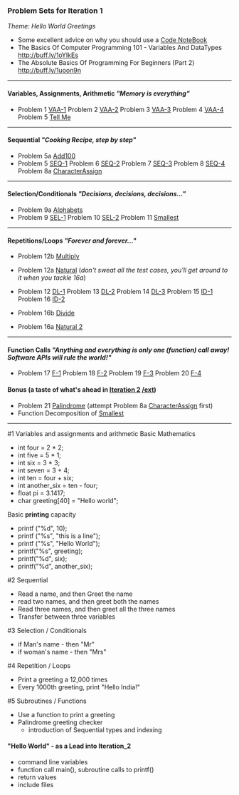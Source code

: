 ### Problem Sets for Iteration 1
_Theme: Hello World Greetings_
- Some excellent advice on why you should use a [Code NoteBook](docs/Java%20Rockstar.md)
- The Basics Of Computer Programming 101 - Variables And DataTypes http://buff.ly/1oYIkEs
- The Absolute Basics Of Programming For Beginners (Part 2) http://buff.ly/1uoon9n

---
#### Variables, Assignments, Arithmetic _"Memory is everything"_

- Problem 1 [VAA-1](https://cloudcoder.kgisl.com/cloudcoder/#exercise?c=26,p=940)
  Problem 2  [VAA-2](https://cloudcoder.kgisl.com/cloudcoder/#exercise?c=26,p=941) 
  Problem 3 [VAA-3](https://cloudcoder.kgisl.com/cloudcoder/#exercise?c=26,p=943) 
  Problem 4 [VAA-4](https://cloudcoder.kgisl.com/cloudcoder/#exercise?c=26,p=942)
  Problem 5 [Tell Me](https://cloudcoder.kgisl.com/cloudcoder/#exercise?c=26,p=962)

---
#### Sequential _"Cooking Recipe, step by step"_
- Problem 5a [Add100](https://cloudcoder.kgisl.com/cloudcoder/#exercise?c=28,p=1093)
- Problem 5 [SEQ-1](https://cloudcoder.kgisl.com/cloudcoder/#exercise?c=26,p=944) 
  Problem 6 [SEQ-2](https://cloudcoder.kgisl.com/cloudcoder/#exercise?c=26,p=945) 
  Problem 7 [SEQ-3](https://cloudcoder.kgisl.com/cloudcoder/#exercise?c=26,p=946) 
  Problem 8 [SEQ-4](https://cloudcoder.kgisl.com/cloudcoder/#exercise?c=26,p=947)
  Problem 8a [CharacterAssign](https://cloudcoder.kgisl.com/cloudcoder/#exercise?c=26,p=1007)

---
#### Selection/Conditionals _"Decisions, decisions, decisions..."_
- Problem 9a [Alphabets](https://cloudcoder.kgisl.com/cloudcoder/#exercise?c=26,p=1096)
- Problem 9 [SEL-1](https://cloudcoder.kgisl.com/cloudcoder/#exercise?c=27,p=949) 
  Problem 10 [SEL-2](https://cloudcoder.kgisl.com/cloudcoder/#exercise?c=27,p=948) 
  Problem 11 [Smallest](https://cloudcoder.kgisl.com/cloudcoder/#exercise?c=27,p=888) 

---
#### Repetitions/Loops _"Forever and forever..."_
- Problem 12b [Multiply](https://cloudcoder.kgisl.com/cloudcoder/#exercise?c=28,p=1094)
- Problem 12a [Natural](https://cloudcoder.kgisl.com/cloudcoder/#exercise?c=28,p=909) 
  (_don't sweat all the test cases, you'll get around to it when you tackle 16a_)
  
- Problem 12 [DL-1](https://cloudcoder.kgisl.com/cloudcoder/#exercise?c=28,p=950) 
  Problem 13 [DL-2](https://cloudcoder.kgisl.com/cloudcoder/#exercise?c=28,p=951) 
  Problem 14 [DL-3](https://cloudcoder.kgisl.com/cloudcoder/#exercise?c=28,p=952) 
  Problem 15 [ID-1](https://cloudcoder.kgisl.com/cloudcoder/#exercise?c=28,p=953) 
  Problem 16 [ID-2](https://cloudcoder.kgisl.com/cloudcoder/#exercise?c=28,p=954) 
- Problem 16b [Divide](https://cloudcoder.kgisl.com/cloudcoder/#exercise?c=28,p=1095)
- Problem 16a [Natural 2](https://cloudcoder.kgisl.com/cloudcoder/#exercise?c=28,p=961)

---
#### Function Calls _"Anything and everything is only one (function) call away! Software APIs will rule the world!"_
- Problem 17 [F-1](https://cloudcoder.kgisl.com/cloudcoder/#exercise?c=30,p=956) 
  Problem 18 [F-2](https://cloudcoder.kgisl.com/cloudcoder/#exercise?c=30,p=955)
  Problem 19 [F-3](https://cloudcoder.kgisl.com/cloudcoder/#exercise?c=30,p=958)
  Problem 20 [F-4](https://cloudcoder.kgisl.com/cloudcoder/#exercise?c=30,p=959)

#### Bonus (a taste of what's ahead in [Iteration 2](pset2.md) [ /ext](http://goo.gl/QJ5QUi))
- Problem 21 [Palindrome](https://cloudcoder.kgisl.com/cloudcoder/#exercise?c=29,p=960)
  (attempt   Problem 8a [CharacterAssign](https://cloudcoder.kgisl.com/cloudcoder/#exercise?c=26,p=1007) first)
- Function Decomposition of [Smallest](https://cloudcoder.kgisl.com/cloudcoder/#edit?c=30,p=1079)

---

#1 Variables and assignments and arithmetic
Basic Mathematics 
- int four = 2 * 2;
- int five =  5 * 1;
- int six = 3 * 3;
- int seven = 3 + 4;
- int ten = four + six; 
- int another_six = ten - four; 
- float pi = 3.1417; 
- char greeting[40] = "Hello world";

Basic **printing** capacity 
  - printf ("%d", 10);
  - printf ("%s", "this is a line"); 
  - printf ("%s", "Hello World");
  - printf("%s", greeting);
  - printf("%d", six);
  - printf("%d", another_six);

#2 Sequential
  - Read a name, and then Greet the name
  - read two names, and then greet both the names
  - Read three names, and then greet all the three names
  - Transfer between three variables

#3 Selection / Conditionals
  - if Man's name - then "Mr"
  - if woman's name - then "Mrs"

#4 Repetition  / Loops
  - Print a greeting a 12,000 times
  - Every 1000th greeting, print "Hello India!"

#5 Subroutines / Functions
  - Use a function to print a greeting
  - Palindrome greeting checker
    - introduction of Sequential types and indexing

#### "Hello World" - as a Lead into Iteration_2
  - command line variables
  - function call main(), subroutine calls to printf()
  - return values 
  - include files


